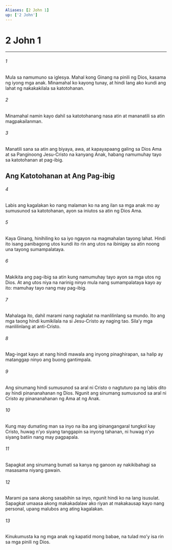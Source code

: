 ```yaml
---
Aliases: [2 John 1]
up: ['2 John']
---
```

# 2 John 1

***


###### 1 


Mula sa namumuno sa iglesya. Mahal kong Ginang na pinili ng Dios, kasama ng iyong mga anak. Minamahal ko kayong tunay, at hindi lang ako kundi ang lahat ng nakakakilala sa katotohanan. 


###### 2 


Minamahal namin kayo dahil sa katotohanang nasa atin at mananatili sa atin magpakailanman. 


###### 3 


Manatili sana sa atin ang biyaya, awa, at kapayapaang galing sa Dios Ama at sa Panginoong Jesu-Cristo na kanyang Anak, habang namumuhay tayo sa katotohanan at pag-ibig.

## Ang Katotohanan at Ang Pag-ibig 


###### 4 


Labis ang kagalakan ko nang malaman ko na ang ilan sa mga anak mo ay sumusunod sa katotohanan, ayon sa iniutos sa atin ng Dios Ama. 


###### 5 


Kaya Ginang, hinihiling ko sa iyo ngayon na magmahalan tayong lahat. Hindi ito isang panibagong utos kundi ito rin ang utos na ibinigay sa atin noong una tayong sumampalataya. 


###### 6 


Makikita ang pag-ibig sa atin kung namumuhay tayo ayon sa mga utos ng Dios. At ang utos niya na narinig ninyo mula nang sumampalataya kayo ay ito: mamuhay tayo nang may pag-ibig. 


###### 7 


Mahalaga ito, dahil marami nang nagkalat na manlilinlang sa mundo. Ito ang mga taong hindi kumikilala na si Jesu-Cristo ay naging tao. Silaʼy mga manlilinlang at anti-Cristo. 


###### 8 


Mag-ingat kayo at nang hindi mawala ang inyong pinaghirapan, sa halip ay matanggap ninyo ang buong gantimpala. 


###### 9 


Ang sinumang hindi sumusunod sa aral ni Cristo o nagtuturo pa ng labis dito ay hindi pinananahanan ng Dios. Ngunit ang sinumang sumusunod sa aral ni Cristo ay pinananahanan ng Ama at ng Anak. 


###### 10 


Kung may dumating man sa inyo na iba ang ipinangangaral tungkol kay Cristo, huwag nʼyo siyang tanggapin sa inyong tahanan, ni huwag nʼyo siyang batiin nang may pagpapala. 


###### 11 


Sapagkat ang sinumang bumati sa kanya ng ganoon ay nakikibahagi sa masasama niyang gawain. 


###### 12 


Marami pa sana akong sasabihin sa inyo, ngunit hindi ko na lang isusulat. Sapagkat umaasa akong makakadalaw ako riyan at makakausap kayo nang personal, upang malubos ang ating kagalakan. 


###### 13 


Kinukumusta ka ng mga anak ng kapatid mong babae, na tulad moʼy isa rin sa mga pinili ng Dios.
